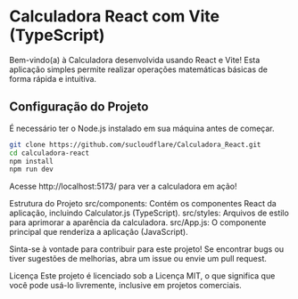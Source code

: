 

# Calculadora React com Vite (TypeScript)

Bem-vindo(a) à Calculadora desenvolvida usando React e Vite! Esta aplicação simples permite realizar operações matemáticas básicas de forma rápida e intuitiva.

## Configuração do Projeto

É necessário ter o Node.js instalado em sua máquina antes de começar.

```bash
git clone https://github.com/sucloudflare/Calculadora_React.git
cd calculadora-react
npm install
npm run dev
```
Acesse http://localhost:5173/ para ver a calculadora em ação!

Estrutura do Projeto
src/components: Contém os componentes React da aplicação, incluindo Calculator.js (TypeScript).
src/styles: Arquivos de estilo para aprimorar a aparência da calculadora.
src/App.js: O componente principal que renderiza a aplicação (JavaScript).

Sinta-se à vontade para contribuir para este projeto! Se encontrar bugs ou tiver sugestões de melhorias, abra um issue ou envie um pull request.

Licença
Este projeto é licenciado sob a Licença MIT, o que significa que você pode usá-lo livremente, inclusive em projetos comerciais.





